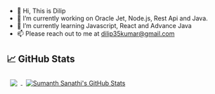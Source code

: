 - 👋 Hi, This is Dilip
- 👀 I’m currently working on Oracle Jet, Node.js, Rest Api and Java.
- 🌱 I’m currently learning Javascript, React and Advance Java
- 📫 Please reach out to me at dilip35kumar@gmail.com

## 📈 GitHub Stats

<a href="https://github.com/c4tbrilliantthoughts">
  <img align="center" style="margin:0.5rem" src="https://github-readme-stats.vercel.app/api/top-langs/?       username=hiiamdilip&hide=html,css&title_color=f3b745&text_color=fff&icon_color=f3b745&bg_color=14171A" />
</a>

<a href="https://github.com/c4tbrilliantthoughts">
  <img align="center" style="margin:0.5rem" src="https://github-readme-stats.vercel.app/api?username=hiiamdilip&show_icons=true&line_height=27&count_private=true&title_color=f3b745&text_color=fff&icon_color=fff&bg_color=14171A" alt="Sumanth Sanathi's GitHub Stats" />
</a>

<!---
hiiamdilip/hiiamdilip is a ✨ special ✨ repository because its `README.md` (this file) appears on your GitHub profile.
You can click the Preview link to take a look at your changes.
--->
